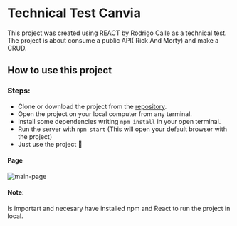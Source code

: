 # Technical Test Canvia

This project was created using REACT by Rodrigo Calle as a technical test.
The project is about consume a public API( Rick And Morty) and make a CRUD.

## How to use this project
### Steps: 
* Clone or download the project from the [repository](https://github.com/rodrigo-calle/reto-canviero).
* Open the project on your local computer from any terminal.
* Install some dependencies writing `npm install` in your open terminal.
* Run the server with `npm start` (This will open your default browser with the project)
* Just use the project 👾 

#### Page
![main-page](https://i.ibb.co/rF2Mdtb/canvia.png)

#### Note: 

Is importart and necesary have installed npm and React to run the project in local.

